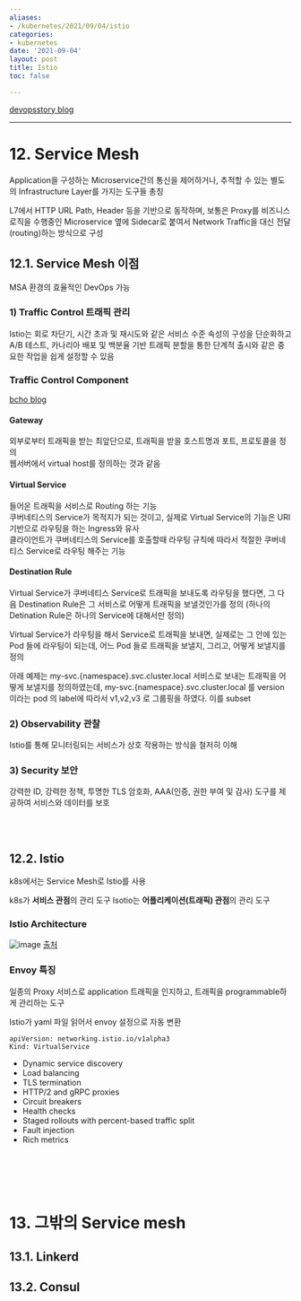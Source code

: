 ```yaml
---
aliases:
- /kubernetes/2021/09/04/istio
categories:
- kubernetes
date: '2021-09-04'
layout: post
title: Istio
toc: false

---
```


[devopsstory blog](https://cwal.tistory.com/40?category=942316)

---

# 12. Service Mesh
Application을 구성하는 Microservice간의 통신을 제어하거나, 추적할 수 있는 별도의 Infrastructure Layer를 가지는 도구들 총칭  

L7에서 HTTP URL Path, Header 등을 기반으로 동작하며, 보통은 Proxy를 비즈니스 로직을 수행중인 Microservice 옆에 Sidecar로 붙여서 Network Traffic을 대신 전달(routing)하는 방식으로 구성  

## 12.1. Service Mesh 이점  
MSA 환경의 효율적인 DevOps 가능  

### 1) Traffic Control 트래픽 관리  
Istio는 회로 차단기, 시간 초과 및 재시도와 같은 서비스 수준 속성의 구성을 단순화하고 A/B 테스트, 카나리아 배포 및 백분율 기반 트래픽 분할을 통한 단계적 출시와 같은 중요한 작업을 쉽게 설정할 수 있음  

### Traffic Control Component
[bcho blog](https://bcho.tistory.com/1367)  

#### Gateway  
외부로부터 트래픽을 받는 최앞단으로, 트래픽을 받을 호스트명과 포트, 프로토콜을 정의  
웹서버에서 virtual host를 정의하는 것과 같음  

#### Virtual Service  
들어온 트래픽을 서비스로 Routing 하는 기능  
쿠버네티스의 Service가 목적지가 되는 것이고, 실제로 Virtual Service의 기능은 URI 기반으로 라우팅을 하는 Ingress와 유사  
클라이언트가 쿠버네티스의 Service를 호출할때 라우팅 규칙에 따라서 적절한 쿠버네티스 Service로 라우팅 해주는 기능  

#### Destination Rule  
Virtual Service가 쿠버네티스 Service로 트래픽을 보내도록 라우팅을 했다면, 그 다음 Destination Rule은 그 서비스로 어떻게 트래픽을 보낼것인가를 정의 (하나의 Detination Rule은 하나의 Service에 대해서만 정의)  

Virtual Service가 라우팅을 해서 Service로 트래픽을 보내면, 실제로는 그 안에 있는 Pod 들에 라우팅이 되는데, 어느 Pod 들로 트래픽을 보낼지, 그리고, 어떻게 보낼지를 정의  

아래 예제는 my-svc.{namespace}.svc.cluster.local 서비스로 보내는 트래픽을 어떻게 보낼지를 정의하였는데, my-svc.{namespace}.svc.cluster.local  를 version이라는 pod 의 label에 따라서 v1,v2,v3 로 그룹핑을 하였다. 이를 subset  


### 2) Observability 관찰  
Istio를 통해 모니터링되는 서비스가 상호 작용하는 방식을 철저히 이해  

### 3) Security 보안  
강력한 ID, 강력한 정책, 투명한 TLS 암호화, AAA(인증, 권한 부여 및 감사) 도구를 제공하여 서비스와 데이터를 보호  

<br><br>

## 12.2. Istio  
k8s에서는 Service Mesh로 Istio를 사용  

k8s가 **서비스 관점**의 관리 도구
Isotio는 **어플리케이션(트래픽) 관점**의 관리 도구

### Istio Architecture  
![image](https://user-images.githubusercontent.com/83441376/154282693-f0292743-6586-493e-866e-b7060c72fac7.png)
[출처](https://istio.io/latest/docs/ops/deployment/architecture/)  

### Envoy 특징
일종의 Proxy 서비스로 application 트래픽을 인지하고, 트래픽을 programmable하게 관리하는 도구  

Istio가 yaml 파일 읽어서 envoy 설정으로 자동 변환  

```
apiVersion: networking.istio.io/v1alpha3
Kind: VirtualService
```

- Dynamic service discovery  
- Load balancing  
- TLS termination  
- HTTP/2 and gRPC proxies  
- Circuit breakers  
- Health checks  
- Staged rollouts with percent-based traffic split  
- Fault injection  
- Rich metrics  




<br><br>
---

# 13. 그밖의 Service mesh

## 13.1. Linkerd  

## 13.2. Consul  







<br><br>
---
